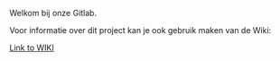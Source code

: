 Welkom bij onze Gitlab.

Voor informatie over dit project kan je ook gebruik maken van de Wiki:

[Link to WIKI](https://gitlab.fdmci.hva.nl/krakers/pad-project-team-3/-/wikis/home)